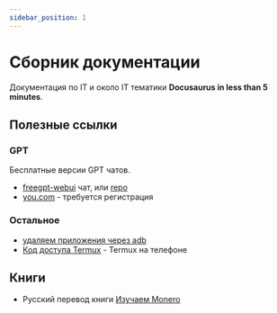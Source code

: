 ```yaml
---
sidebar_position: 1
---
```


# Сборник документации

Документация по IT и около IT тематики **Docusaurus in less than 5 minutes**.

## Полезные ссылки

### GPT
Бесплатные версии GPT чатов.
- [freegpt-webui](https://freegpt-webui.ramonvc.repl.co/chat/) чат, или [repo](https://github.com/ramonvc/freegpt-webui/tree/main)
- [you.com](https://you.com/) - требуется регистрация

### Остальное

- [удаляем приложения через adb](https://selivan.github.io/2020/02/25/removing-bloatware-from-xiaomi-miui-android.html)
- [Код доступа Termux](https://habr.com/ru/articles/652633/) - Termux на телефоне


## Книги

- Русский перевод книги [Изучаем Monero](https://github.com/monerobook/monerobook/tree/master/translations/ru)
